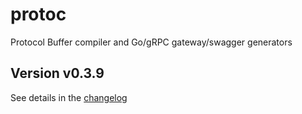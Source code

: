 # protoc
Protocol Buffer compiler and Go/gRPC gateway/swagger generators

## Version v0.3.9

See details in the [changelog](docs/CHANGELOG.md)

